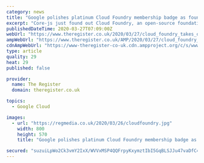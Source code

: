 ```yaml
---
category: news
title: "Google polishes platinum Cloud Foundry membership badge as foundation takes KubeCF under its wing"
excerpt: "Core-js just found out Cloud Foundry, an open-source foundation dedicated to a cloud-oriented application platform, is now incubating the KubeCF project, and has also welcomed Google upgrading its membership to platinum – the highest level. Google has been a member of Cloud Foundry since January 2017, but platinum membership represents a ..."
publishedDateTime: 2020-03-27T07:09:00Z
webUrl: "https://www.theregister.co.uk/2020/03/27/cloud_foundry_takes_on_kubecf/"
ampWebUrl: "https://www.theregister.co.uk/AMP/2020/03/27/cloud_foundry_takes_on_kubecf/"
cdnAmpWebUrl: "https://www-theregister-co-uk.cdn.ampproject.org/c/s/www.theregister.co.uk/AMP/2020/03/27/cloud_foundry_takes_on_kubecf/"
type: article
quality: 29
heat: 29
published: false

provider:
  name: The Register
  domain: theregister.co.uk

topics:
  - Google Cloud

images:
  - url: "https://regmedia.co.uk/2020/03/26/cloudfoundry.jpg"
    width: 800
    height: 570
    title: "Google polishes platinum Cloud Foundry membership badge as foundation takes KubeCF under its wing"

secured: "suzuiLpWo2Ck3vmY2IxX/WVVxMSP4QQFrpyKxymztIbI5GqBLSJJu47vaDfC41alNcPxnDvrrrBE3AKgUJK+tA6NfVtdkkmm+6Ts/VYf8XSLtlO+lTj9RkCeDLToySUsk4u8p1jjKkjv9+Wo0zsfkxAbl15xVOwhYhyrPhC1g3tuM9tc9A0yoe6WGZan0Kd1mR1Z0HmyhrFYX5nCpoT+quGd+Nw2bl3gMpOZuhOhSoo5bN0znV97316bWiMgZJ0Z66MwvEFnEvM0HAq4Pbitkuh9e3NFemvd6apUdj1hy2v9pydB1mEZwe9fnK/6R2pw;C9xhSxnDm2z/qErMDr+lKg=="
---
```


